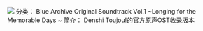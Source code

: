 ![](//static.kivo.wiki/images/music/cover/A1x0qucv96W1zt8k43poSNPLXXh2kD2H.png)
分类： Blue Archive Original Soundtrack Vol.1 ~Longing for the Memorable Days ~
简介：
Denshi Toujou!的官方原声OST收录版本
